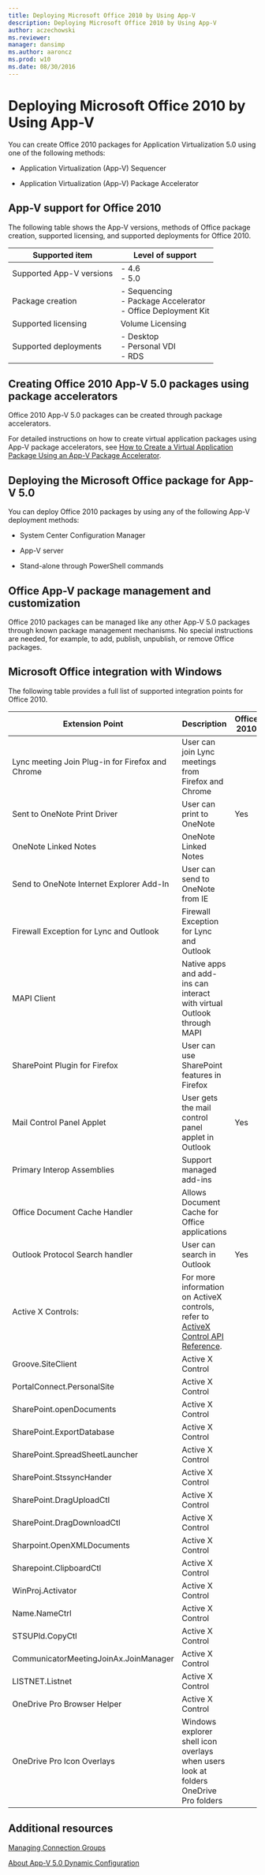 ```yaml
---
title: Deploying Microsoft Office 2010 by Using App-V
description: Deploying Microsoft Office 2010 by Using App-V
author: aczechowski
ms.reviewer: 
manager: dansimp
ms.author: aaroncz
ms.prod: w10
ms.date: 08/30/2016
---
```



# Deploying Microsoft Office 2010 by Using App-V


You can create Office 2010 packages for Application Virtualization 5.0 using one of the following methods:

-   Application Virtualization (App-V) Sequencer

-   Application Virtualization (App-V) Package Accelerator

## App-V support for Office 2010

The following table shows the App-V versions, methods of Office package creation, supported licensing, and supported deployments for Office 2010.

| Supported item       | Level of support                                          |
|----------------------|-----------------------------------------------------------|
| Supported App-V versions | - 4.6<br>- 5.0                                       |
| Package creation     | - Sequencing<br>- Package Accelerator<br>- Office Deployment Kit |
| Supported licensing  | Volume Licensing                                         |
| Supported deployments| - Desktop<br>- Personal VDI<br>- RDS                      |

## Creating Office 2010 App-V 5.0 packages using package accelerators

Office 2010 App-V 5.0 packages can be created through package accelerators.

For detailed instructions on how to create virtual application packages using App-V package accelerators, see [How to Create a Virtual Application Package Using an App-V Package Accelerator](how-to-create-a-virtual-application-package-using-an-app-v-package-accelerator.md).

## Deploying the Microsoft Office package for App-V 5.0


You can deploy Office 2010 packages by using any of the following App-V deployment methods:

-   System Center Configuration Manager

-   App-V server

-   Stand-alone through PowerShell commands

## Office App-V package management and customization


Office 2010 packages can be managed like any other App-V 5.0 packages through known package management mechanisms. No special instructions are needed, for example, to add, publish, unpublish, or remove Office packages.

## Microsoft Office integration with Windows


The following table provides a full list of supported integration points for Office 2010.

| Extension Point | Description | Office 2010 |
|--|--|--|
| Lync meeting Join Plug-in for Firefox and Chrome | User can join Lync meetings from Firefox and Chrome |  |
| Sent to OneNote Print Driver | User can print to OneNote | Yes |
| OneNote Linked Notes | OneNote Linked Notes |  |
| Send to OneNote Internet Explorer Add-In | User can send to OneNote from IE |  |
| Firewall Exception for Lync and Outlook | Firewall Exception for Lync and Outlook |  |
| MAPI Client | Native apps and add-ins can interact with virtual Outlook through MAPI |  |
| SharePoint Plugin for Firefox | User can use SharePoint features in Firefox |  |
| Mail Control Panel Applet | User gets the mail control panel applet in Outlook | Yes |
| Primary Interop Assemblies | Support managed add-ins |  |
| Office Document Cache Handler | Allows Document Cache for Office applications |  |
| Outlook Protocol Search handler | User can search in Outlook | Yes |
| Active X Controls: | For more information on ActiveX controls, refer to [ActiveX Control API Reference](/previous-versions/office/developer/sharepoint-2010/ms440037(v=office.14)). |  |
| Groove.SiteClient | Active X Control |  |
| PortalConnect.PersonalSite | Active X Control |  |
| SharePoint.openDocuments | Active X Control |  |
| SharePoint.ExportDatabase | Active X Control |  |
| SharePoint.SpreadSheetLauncher | Active X Control |  |
| SharePoint.StssyncHander | Active X Control |  |
| SharePoint.DragUploadCtl | Active X Control |  |
| SharePoint.DragDownloadCtl | Active X Control |  |
| Sharpoint.OpenXMLDocuments | Active X Control |  |
| Sharepoint.ClipboardCtl | Active X Control |  |
| WinProj.Activator | Active X Control |  |
| Name.NameCtrl | Active X Control |  |
| STSUPld.CopyCtl | Active X Control |  |
| CommunicatorMeetingJoinAx.JoinManager | Active X Control |  |
| LISTNET.Listnet | Active X Control |  |
| OneDrive Pro Browser Helper | Active X Control |  |
| OneDrive Pro Icon Overlays | Windows explorer shell icon overlays when users look at folders OneDrive Pro folders |  |

## Additional resources

[Managing Connection Groups](managing-connection-groups.md)

[About App-V 5.0 Dynamic Configuration](about-app-v-50-dynamic-configuration.md)

